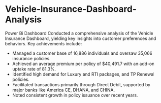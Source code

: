 # Vehicle-Insurance-Dashboard-Analysis
Power Bi Dashboard 
Conducted a comprehensive analysis of the Vehicle Insurance Dashboard, yielding key insights into customer preferences and behaviors. Key achievements include:
- Managed a customer base of 16,886 individuals and oversaw 35,066 insurance policies.
- Achieved an average premium per policy of $40,491.7 with an add-on uptake rate of 81.3%.
- Identified high demand for Luxury and RTI packages, and TP Renewal policies.
- Facilitated transactions primarily through Direct Debit, supported by major banks like America CE, DHANA, and CHINA.
- Noted consistent growth in policy issuance over recent years.
